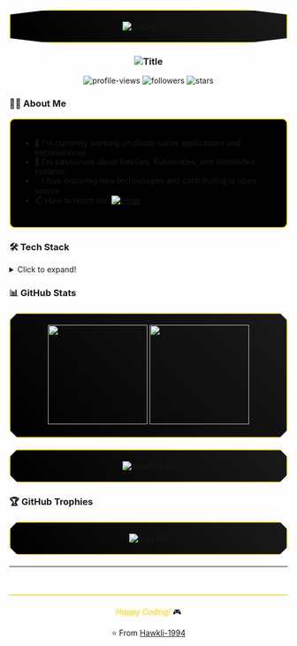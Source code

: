 <div align="center">
  <div style="background: linear-gradient(45deg, #000000, #1a1a1a);
              border: 2px solid #F0DB4F;
              padding: 20px;
              margin: 20px 0;
              position: relative;
              clip-path: polygon(0 15%, 15% 0, 85% 0, 100% 15%, 100% 85%, 85% 100%, 15% 100%, 0 85%);">
    <img src="https://readme-typing-svg.herokuapp.com?font=Orbitron&size=35&duration=4000&pause=1000&color=F0DB4F&background=000000&center=true&vCenter=true&width=800&height=80&lines=Hello%2C+I'm+Hawkli!;Welcome+to+my+GitHub+Profile!" alt="Typing SVG" />
  </div>
</div>

<h3 align="center">
  <img src="https://readme-typing-svg.herokuapp.com?font=Orbitron&size=25&duration=4000&pause=1000&color=F0DB4F&background=000000&center=true&vCenter=true&width=800&lines=🚀+Full+Stack+Developer+|+Cloud+Native+Enthusiast+|+Open+Source+Contributor" alt="Title" />
</h3>

<div align="center">
  <img src="https://komarev.com/ghpvc/?username=hawkli-1994&label=Profile%20views&color=F0DB4F&style=flat" alt="profile-views">
  <img src="https://img.shields.io/github/followers/hawkli-1994?style=social" alt="followers">
  <img src="https://img.shields.io/github/stars/hawkli-1994?style=social" alt="stars">
</div>

### 👨‍💻 About Me

<div align="left" style="border: 2px solid #F0DB4F; padding: 20px; border-radius: 10px; background-color: #000000;">

- 🔭 I'm currently working on cloud-native applications and microservices
- 🌱 I'm passionate about DevOps, Kubernetes, and distributed systems
- 💡 I love exploring new technologies and contributing to open source
- 📫 How to reach me: [![Email](https://img.shields.io/badge/Email-hawkli--1994@outlook.com-F0DB4F?style=flat-square&logo=gmail)](mailto:hawkli-1994@outlook.com)

</div>

### 🛠️ Tech Stack

<details>
<summary>Click to expand!</summary>

#### Languages
![Python](https://img.shields.io/badge/-Python-3776AB?style=flat-square&logo=Python&logoColor=white)
![JavaScript](https://img.shields.io/badge/-JavaScript-F7DF1E?style=flat-square&logo=javascript&logoColor=black)
![TypeScript](https://img.shields.io/badge/-TypeScript-007ACC?style=flat-square&logo=typescript&logoColor=white)
![Go](https://img.shields.io/badge/-Go-00ADD8?style=flat-square&logo=go&logoColor=white)
![Rust](https://img.shields.io/badge/-Rust-000000?style=flat-square&logo=rust&logoColor=white)

#### Frontend
![React](https://img.shields.io/badge/-React-61DAFB?style=flat-square&logo=react&logoColor=black)
![Vue.js](https://img.shields.io/badge/-Vue.js-4FC08D?style=flat-square&logo=vue.js&logoColor=white)
![Next.js](https://img.shields.io/badge/-Next.js-000000?style=flat-square&logo=next.js&logoColor=white)

#### Backend
![Node.js](https://img.shields.io/badge/-Node.js-339933?style=flat-square&logo=node.js&logoColor=white)
![Django](https://img.shields.io/badge/-Django-092E20?style=flat-square&logo=django&logoColor=white)
![Flask](https://img.shields.io/badge/-Flask-000000?style=flat-square&logo=flask&logoColor=white)

#### Database & Cache
![PostgreSQL](https://img.shields.io/badge/-PostgreSQL-336791?style=flat-square&logo=postgresql&logoColor=white)
![MySQL](https://img.shields.io/badge/-MySQL-4479A1?style=flat-square&logo=mysql&logoColor=white)
![Redis](https://img.shields.io/badge/-Redis-DC382D?style=flat-square&logo=redis&logoColor=white)

#### DevOps & Cloud
![Docker](https://img.shields.io/badge/-Docker-2496ED?style=flat-square&logo=docker&logoColor=white)
![Kubernetes](https://img.shields.io/badge/-Kubernetes-326CE5?style=flat-square&logo=kubernetes&logoColor=white)
![AWS](https://img.shields.io/badge/-AWS-232F3E?style=flat-square&logo=amazon-aws&logoColor=white)
![GCP](https://img.shields.io/badge/-GCP-4285F4?style=flat-square&logo=google-cloud&logoColor=white)

</details>

### 📊 GitHub Stats

<div align="center" class="stats-card" style="background: linear-gradient(45deg, #000000, #1a1a1a);
                                            border: 2px solid #F0DB4F;
                                            padding: 20px;
                                            margin: 20px 0;
                                            clip-path: polygon(0 15px, 15px 0, calc(100% - 15px) 0, 100% 15px, 100% calc(100% - 15px), calc(100% - 15px) 100%, 15px 100%, 0 calc(100% - 15px));">
  <img height="180em" src="https://github-readme-stats.vercel.app/api?username=hawkli-1994&show_icons=true&theme=dark&hide_border=true&include_all_commits=true&count_private=true&title_color=F0DB4F&icon_color=F0DB4F&text_color=F0DB4F&bg_color=000000"/>
  <img height="180em" src="https://github-readme-stats.vercel.app/api/top-langs/?username=hawkli-1994&layout=compact&langs_count=8&hide_border=true&theme=dark&title_color=F0DB4F&text_color=F0DB4F&bg_color=000000"/>
</div>

<div align="center" class="stats-card" style="background: linear-gradient(45deg, #000000, #1a1a1a);
                                            border: 2px solid #F0DB4F;
                                            padding: 20px;
                                            margin: 20px 0;
                                            clip-path: polygon(0 15px, 15px 0, calc(100% - 15px) 0, 100% 15px, 100% calc(100% - 15px), calc(100% - 15px) 100%, 15px 100%, 0 calc(100% - 15px));">
  <img src="https://github-readme-streak-stats.herokuapp.com/?user=hawkli-1994&hide_border=true&background=000000&ring=F0DB4F&fire=F0DB4F&currStreakLabel=F0DB4F&sideLabels=F0DB4F&currStreakNum=F0DB4F&sideNums=F0DB4F&dates=F0DB4F" alt="streak-stats"/>
</div>

### 🏆 GitHub Trophies
<div align="center" class="stats-card" style="background: linear-gradient(45deg, #000000, #1a1a1a);
                                            border: 2px solid #F0DB4F;
                                            padding: 20px;
                                            margin: 20px 0;
                                            clip-path: polygon(0 15px, 15px 0, calc(100% - 15px) 0, 100% 15px, 100% calc(100% - 15px), calc(100% - 15px) 100%, 15px 100%, 0 calc(100% - 15px));">
  <img src="https://github-profile-trophy.vercel.app/?username=hawkli-1994&theme=onestar&no-frame=true&column=7&title_color=F0DB4F&text_color=F0DB4F&bg_color=000000" alt="trophies"/>
</div>

---

<div align="center" style="margin-top: 50px;
                          border-top: 2px solid #F0DB4F;
                          padding-top: 20px;">
  <i style="color: #F0DB4F; text-shadow: 0 0 5px #F0DB4F;">Happy Coding!</i> 🎮
  
  ⭐️ From [Hawkli-1994](https://github.com/hawkli-1994)
</div>
